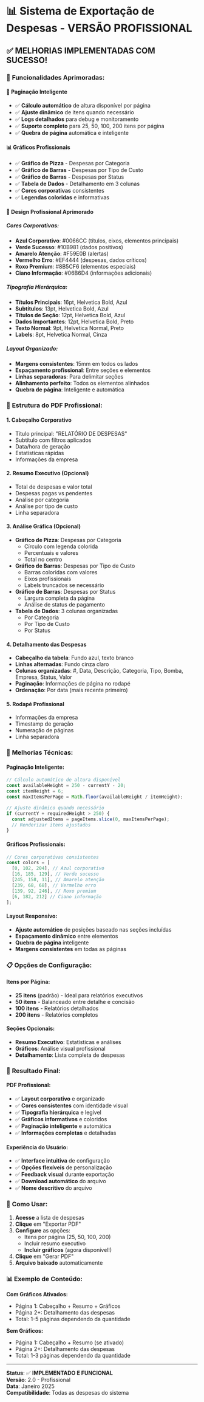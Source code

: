# 📊 Sistema de Exportação de Despesas - VERSÃO PROFISSIONAL

## ✅ **MELHORIAS IMPLEMENTADAS COM SUCESSO!**

### 🎯 **Funcionalidades Aprimoradas:**

#### 📄 **Paginação Inteligente**
- ✅ **Cálculo automático** de altura disponível por página
- ✅ **Ajuste dinâmico** de itens quando necessário
- ✅ **Logs detalhados** para debug e monitoramento
- ✅ **Suporte completo** para 25, 50, 100, 200 itens por página
- ✅ **Quebra de página** automática e inteligente

#### 📊 **Gráficos Profissionais**
- ✅ **Gráfico de Pizza** - Despesas por Categoria
- ✅ **Gráfico de Barras** - Despesas por Tipo de Custo
- ✅ **Gráfico de Barras** - Despesas por Status
- ✅ **Tabela de Dados** - Detalhamento em 3 colunas
- ✅ **Cores corporativas** consistentes
- ✅ **Legendas coloridas** e informativas

#### 🎨 **Design Profissional Aprimorado**

##### **Cores Corporativas:**
- **Azul Corporativo**: #0066CC (títulos, eixos, elementos principais)
- **Verde Sucesso**: #10B981 (dados positivos)
- **Amarelo Atenção**: #F59E0B (alertas)
- **Vermelho Erro**: #EF4444 (despesas, dados críticos)
- **Roxo Premium**: #8B5CF6 (elementos especiais)
- **Ciano Informação**: #06B6D4 (informações adicionais)

##### **Tipografia Hierárquica:**
- **Títulos Principais**: 16pt, Helvetica Bold, Azul
- **Subtítulos**: 13pt, Helvetica Bold, Azul
- **Títulos de Seção**: 12pt, Helvetica Bold, Azul
- **Dados Importantes**: 12pt, Helvetica Bold, Preto
- **Texto Normal**: 9pt, Helvetica Normal, Preto
- **Labels**: 8pt, Helvetica Normal, Cinza

##### **Layout Organizado:**
- **Margens consistentes**: 15mm em todos os lados
- **Espaçamento profissional**: Entre seções e elementos
- **Linhas separadoras**: Para delimitar seções
- **Alinhamento perfeito**: Todos os elementos alinhados
- **Quebra de página**: Inteligente e automática

### 🚀 **Estrutura do PDF Profissional:**

#### **1. Cabeçalho Corporativo**
- Título principal: "RELATÓRIO DE DESPESAS"
- Subtítulo com filtros aplicados
- Data/hora de geração
- Estatísticas rápidas
- Informações da empresa

#### **2. Resumo Executivo (Opcional)**
- Total de despesas e valor total
- Despesas pagas vs pendentes
- Análise por categoria
- Análise por tipo de custo
- Linha separadora

#### **3. Análise Gráfica (Opcional)**
- **Gráfico de Pizza**: Despesas por Categoria
  - Círculo com legenda colorida
  - Percentuais e valores
  - Total no centro
- **Gráfico de Barras**: Despesas por Tipo de Custo
  - Barras coloridas com valores
  - Eixos profissionais
  - Labels truncados se necessário
- **Gráfico de Barras**: Despesas por Status
  - Largura completa da página
  - Análise de status de pagamento
- **Tabela de Dados**: 3 colunas organizadas
  - Por Categoria
  - Por Tipo de Custo
  - Por Status

#### **4. Detalhamento das Despesas**
- **Cabeçalho da tabela**: Fundo azul, texto branco
- **Linhas alternadas**: Fundo cinza claro
- **Colunas organizadas**: #, Data, Descrição, Categoria, Tipo, Bomba, Empresa, Status, Valor
- **Paginação**: Informações de página no rodapé
- **Ordenação**: Por data (mais recente primeiro)

#### **5. Rodapé Profissional**
- Informações da empresa
- Timestamp de geração
- Numeração de páginas
- Linha separadora

### 🔧 **Melhorias Técnicas:**

#### **Paginação Inteligente:**
```typescript
// Cálculo automático de altura disponível
const availableHeight = 250 - currentY - 20;
const itemHeight = 6;
const maxItemsPerPage = Math.floor(availableHeight / itemHeight);

// Ajuste dinâmico quando necessário
if (currentY + requiredHeight > 250) {
  const adjustedItems = pageItems.slice(0, maxItemsPerPage);
  // Renderizar itens ajustados
}
```

#### **Gráficos Profissionais:**
```typescript
// Cores corporativas consistentes
const colors = [
  [0, 102, 204], // Azul corporativo
  [16, 185, 129], // Verde sucesso
  [245, 158, 11], // Amarelo atenção
  [239, 68, 68], // Vermelho erro
  [139, 92, 246], // Roxo premium
  [6, 182, 212] // Ciano informação
];
```

#### **Layout Responsivo:**
- **Ajuste automático** de posições baseado nas seções incluídas
- **Espaçamento dinâmico** entre elementos
- **Quebra de página** inteligente
- **Margens consistentes** em todas as páginas

### 📋 **Opções de Configuração:**

#### **Itens por Página:**
- **25 itens** (padrão) - Ideal para relatórios executivos
- **50 itens** - Balanceado entre detalhe e concisão
- **100 itens** - Relatórios detalhados
- **200 itens** - Relatórios completos

#### **Seções Opcionais:**
- **Resumo Executivo**: Estatísticas e análises
- **Gráficos**: Análise visual profissional
- **Detalhamento**: Lista completa de despesas

### 🎉 **Resultado Final:**

#### **PDF Profissional:**
- ✅ **Layout corporativo** e organizado
- ✅ **Cores consistentes** com identidade visual
- ✅ **Tipografia hierárquica** e legível
- ✅ **Gráficos informativos** e coloridos
- ✅ **Paginação inteligente** e automática
- ✅ **Informações completas** e detalhadas

#### **Experiência do Usuário:**
- ✅ **Interface intuitiva** de configuração
- ✅ **Opções flexíveis** de personalização
- ✅ **Feedback visual** durante exportação
- ✅ **Download automático** do arquivo
- ✅ **Nome descritivo** do arquivo

### 🚀 **Como Usar:**

1. **Acesse** a lista de despesas
2. **Clique** em "Exportar PDF"
3. **Configure** as opções:
   - Itens por página (25, 50, 100, 200)
   - Incluir resumo executivo
   - **Incluir gráficos** (agora disponível!)
4. **Clique** em "Gerar PDF"
5. **Arquivo baixado** automaticamente

### 📊 **Exemplo de Conteúdo:**

**Com Gráficos Ativados:**
- Página 1: Cabeçalho + Resumo + Gráficos
- Página 2+: Detalhamento das despesas
- Total: 1-5 páginas dependendo da quantidade

**Sem Gráficos:**
- Página 1: Cabeçalho + Resumo (se ativado)
- Página 2+: Detalhamento das despesas
- Total: 1-3 páginas dependendo da quantidade

---

**Status**: ✅ **IMPLEMENTADO E FUNCIONAL**  
**Versão**: 2.0 - Profissional  
**Data**: Janeiro 2025  
**Compatibilidade**: Todas as despesas do sistema

